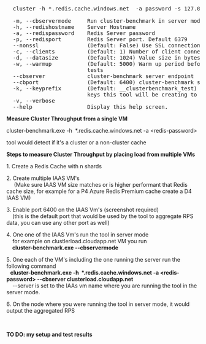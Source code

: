 ﻿<pre>
  cluster -h *.redis.cache.windows.net  -a password -s 127.0.0.1

  -m, --cbservermode     Run cluster-benchmark in server mode
  -h, --redishostname    Server Hostname
  -a, --redispassword    Redis Server password
  -p, --redisport        Redis Server port. Default 6379
  --nonssl               (Default: False) Use SSL connection
  -c, --clients          (Default: 1) Number of client connection to create
  -d, --datasize         (Default: 1024) Value size in bytes
  -w, --warmup           (Default: 5000) Warm up period before running the
                         tests
  --cbserver             cluster-benchmark server endpoint
  --cbport               (Default: 6400) cluster-benchmark server port
  -k, --keyprefix        (Default: __clusterbenchmark_test) Key prefix of the
                         keys this tool will be creating to perform operations
  -v, --verbose
  --help                 Display this help screen.
</pre>
  <p>
    <strong>Measure Cluster Throughput from a single VM</strong></p>
<p>
    cluster-benchmark.exe -h&nbsp; *.redis.cache.windows.net -a &lt;redis-password&gt;
</p>
<p>
    tool would detect if it&#39;s a cluster or a non-cluster cache</p>
<p>
    <strong>Steps to measure Cluster Throughput by placing load from multiple VMs</strong></p>
<p>
    1. Create a Redis Cache with n shards</p>
<p>
    2. Create multiple IAAS VM&#39;s
    <br />
&nbsp;&nbsp;&nbsp;&nbsp; (Make sure IAAS VM size matches or is higher performant that Redis cache size, for example for a P4 Azure Redis Premium cache create a D4 IAAS VM)</p>
<p>
    3. Enable port 6400 on the IAAS Vm&#39;s (screenshot required)<br />
&nbsp;&nbsp;&nbsp; (this is the default port that would be used by the tool to aggregate RPS data, you can use any other port as well)</p>
<p>
    4. One one of the IAAS Vm&#39;s run the tool in server mode<br />
&nbsp;&nbsp;&nbsp; for example on clustlerload.cloudapp.net VM you run<br />
&nbsp;&nbsp; <strong>&nbsp;cluster-benchmark.exe --cbservermode&nbsp;
    <br />
    </strong>
</p>
<p>
    5. One each of the VM&#39;s including the one running the server run the following command<br />
    <strong>&nbsp;&nbsp; cluster-benchmark.exe -h&nbsp; *.redis.cache.windows.net -a &lt;redis-password&gt; --cbserver clusterload.cloudapp.net<br />
    </strong>&nbsp;&nbsp;&nbsp; --server is set to the IAAs vm name where you are running the tool in the server mode.</p>
<p>
    6. On the node where you were running the tool in server mode, it would output the aggregated RPS</p>
<p>
    &nbsp;</p>
<p>
    <strong>TO DO: my setup and test results</strong></p>

